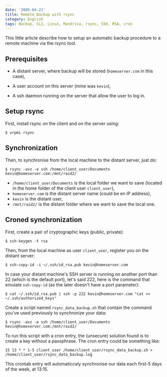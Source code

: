 ```yaml
---
date: '2005-04-21'
title: Remote Backup with rsync
category: English
tags: Backup, CLI, Linux, Mandriva, rsync, SSH, RSA, cron
---
```


This little article describe how to setup an automatic backup procedure to a remote machine via the rsync tool.

## Prerequisites

- A distant server, where backup will be stored (`homeserver.com` in this case),

- A user account on this server (mine was `kevin`),

- A ssh daemon running on the server that allow the user to log in.

## Setup rsync

First, install rsync on the client and on the server using:

```shell-session
$ urpmi rsync
```

## Synchronization

Then, to synchronise from the local machine to the distant server, just do:

```shell-session
$ rsync -avz -e ssh /home/client_user/Documents kevin@homeserver.com:/mnt/raid2/
```

- `/home/client_user/Documents` is the local folder we want to save (located in the home folder of the client user `client_user`),
- `homeserver.com` is the distant server name (could be en IP address),
- `kevin` is the distant user,
- `/mnt/raid2/` is the distant folder where we want to save the local one.

## Croned synchronization

First, create a pair of cryptographic keys (public, private):

```shell-session
$ ssh-keygen -t rsa
```

Then, from the local machine as user `client_user`, register you on the distant server:

```shell-session
$ ssh-copy-id -i ~/.ssh/id_rsa.pub kevin@homeserver.com
```

In case your distant machine's SSH server is running on another port than 22 (which is the default port), let's said 222, here is the command that emulate `ssh-copy-id` (as the later doesn't have a port parameter):

```shell-session
$ cat ~/.ssh/id_rsa.pub | ssh -p 222 kevin@homeserver.com "cat >> ~/.ssh/authorized_keys"
```

Create a script named `rsync_data_backup.sh` that contain the command you've used previously to synchronize your data:

```shell-session
$ rsync -avz -e ssh /home/client_user/Documents kevin@homeserver.com:/mnt/raid2/
```

To run this script with a cron entry, the (unsecure) solution found is to create a key without a passphrase. The cron entry could be something like:

```text
15 13 * * 1-5 client_user /home/client_user/rsync_data_backup.sh > /home/client_user/rsync_data_backup.log
```

This crontab entry will automaticcaly synchronise our data each first-5 days of the week, at 13:15.
